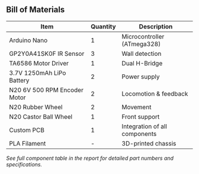 ## Bill of Materials

| Item | Quantity | Description |
|------|----------|-------------|
| Arduino Nano | 1 | Microcontroller (ATmega328) |
| GP2Y0A41SK0F IR Sensor | 3 | Wall detection |
| TA6586 Motor Driver | 1 | Dual H-Bridge |
| 3.7V 1250mAh LiPo Battery | 2 | Power supply |
| N20 6V 500 RPM Encoder Motor | 2 | Locomotion & feedback |
| N20 Rubber Wheel | 2 | Movement |
| N20 Castor Ball Wheel | 1 | Front support |
| Custom PCB | 1 | Integration of all components |
| PLA Filament | - | 3D-printed chassis |

*See full component table in the report for detailed part numbers and specifications.*